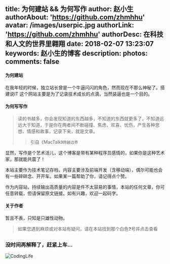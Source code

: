 title: 为何建站 && 为何写作
author: 赵小生
authorAbout: 'https://github.com/zhmhhu'
avatar: /images/userpic.jpg
authorLink: 'https://github.com/zhmhhu'
authorDesc: 在科技和人文的世界里翱翔
date: 2018-02-07 13:23:07
keywords: 赵小生的博客
description: 
photos:
comments: false
---

#### 为何建站

在我年轻的时候，独立站长曾是一个牛逼闪闪的角色，然而现在不那么神秘了。搭建说IT
这个网站主要是为了记录技术成长的点滴，当然装逼也是一个目的。

#### 为何写写作

> 读的书越多，你会发现知道的东西越多，不知道的东西就更多了，不知道远远大于知道，于是你在两者间不断碰撞、焦虑、欢喜、忧伤，产生各种思想、情感和故事，记录下来，就是文章。
> > 引自《MacTalk》`跨越边界`

显然，写作是个艺术活儿，这个博客是带有某种程序员感情的，如果你是这种艺术家，那就能共震了！

本站主要作为技术笔记存档，内容主要涉及前端开发（含移动端），偶尔可能也会有一些碎碎念、开开车。如果某一篇帮助了你，请记得点个赞。

作为内容站，持续输出高质量的内容是件不太容易的事情，本站的任何文章，你可任意转载，但请保留原文链接。如有兴趣，欢迎一起码字。

#### 关于作者

暂且不表，只知是只雄性动物。

> 如果您遇到麻烦或对本站有疑问，请在本站找到那个白色❓号并点击查看

### 没时间再解释了，赶紧上车...

![CodingLife](https://dn-coding-net-production-static.qbox.me/91d0106b-7774-4878-b72e-304fcf2059af.png)


